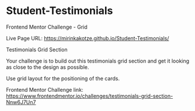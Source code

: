 # Student-Testimonials
Frontend Mentor Challenge - Grid

Live Page URL: https://mirinkakotze.github.io/Student-Testimonials/

Testimonials Grid Section

Your challenge is to build out this testimonials grid section and get it looking as close to the design as possible.

Use grid layout for the positioning of the cards.

Frontend Mentor Challenge link: https://www.frontendmentor.io/challenges/testimonials-grid-section-Nnw6J7Un7

